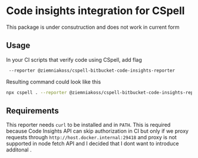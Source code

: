 # Code insights integration for CSpell

This package is under consutruction and does not work in current form

## Usage

In your CI scripts that verify code using CSpell, add flag

```sh
 --reporter @ziemniakoss/cspell-bitbucket-code-insights-reporter
```

Resulting command could look like this

```sh
npx cspell . --reporter @ziemniakoss/cspell-bitbucket-code-insights-reporter
```

## Requirements

This reporter needs `curl` to be installed and in `PATH`.
This is required because Code Insights API can skip authorization in CI but only if we proxy requests through `http://host.docker.internal:29418` and proxy is not supported in node fetch API and I decided that I dont want to introduce additonal .
